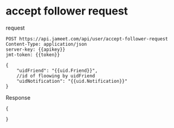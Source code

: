 # accept follower request

request

```http request
POST https://api.jameet.com/api/user/accept-follower-request
Content-Type: application/json
server-key: {{apikey}}
jmt-token: {{token}}

{
    "uidFriend": "{{uid.Friend}}",
    //id of floowing by uidFriend
    "uidNotification": "{{uid.Notification}}"
}

```

Response

```http request
{

}
```